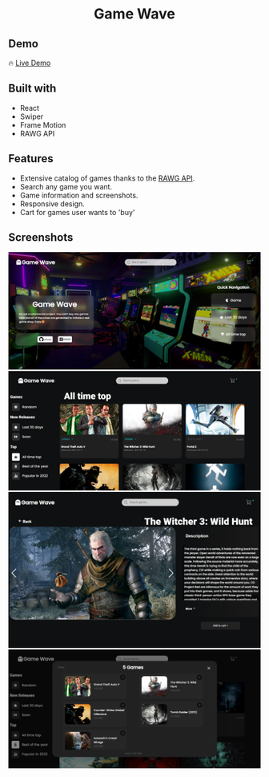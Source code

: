 <h1 align='center'>Game Wave</h1>

<h2>Demo</h2>

🔥 [Live Demo](https://game-wave.vercel.app/)

<h2>Built with</h2>

- React
- Swiper
- Frame Motion
- RAWG API

<h2>Features</h2>

- Extensive catalog of games thanks to the [RAWG API](https://rawg.io/apidocs).
- Search any game you want.
- Game information and screenshots.
- Responsive design.
- Cart for games user wants to 'buy'

<h2>Screenshots</h2>

![](src/assets/img/screenshots/home-page.png)
![](src/assets/img/screenshots/shop-page.png)
![](src/assets/img/screenshots/game-page.png)
![](src/assets/img/screenshots/shopping-cart.png)
